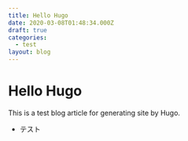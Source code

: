 ```yaml
---
title: Hello Hugo
date: 2020-03-08T01:48:34.000Z
draft: true
categories:
  - test
layout: blog
---
```

# Hello Hugo

This is a test blog article for generating site by Hugo.

* テスト